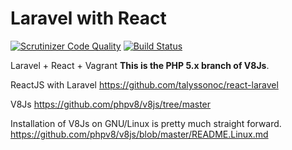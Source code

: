 # Laravel with React
[![Scrutinizer Code Quality](https://scrutinizer-ci.com/g/Golars/LaravelReact/badges/quality-score.png?b=master)](https://scrutinizer-ci.com/g/Golars/LaravelReact/?branch=master)
[![Build Status](https://scrutinizer-ci.com/g/Golars/LaravelReact/badges/build.png?b=master)](https://scrutinizer-ci.com/g/Golars/LaravelReact/build-status/master)

Laravel + React + Vagrant
**This is the PHP 5.x branch of V8Js**.


ReactJS with Laravel
https://github.com/talyssonoc/react-laravel

V8Js
https://github.com/phpv8/v8js/tree/master

Installation of V8Js on GNU/Linux is pretty much straight forward.
https://github.com/phpv8/v8js/blob/master/README.Linux.md

